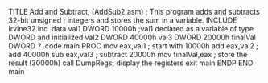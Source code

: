 TITLE Add and Subtract,  (AddSub2.asm)
; This program adds and subtracts 32-bit unsigned
; integers and stores the sum in a variable.
INCLUDE Irvine32.inc
.data
val1 DWORD 10000h		;val1 declared as a variable of type DWORD and initialized
val2 DWORD 40000h
val3 DWORD 20000h
finalVal DWORD ?
.code
main PROC
mov eax,val1		 ; start with 10000h
add eax,val2 		; add 40000h
sub eax,val3 		; subtract 20000h
mov finalVal,eax 	; store the result (30000h)
call DumpRegs; display the registers
exit
main ENDP
END main
